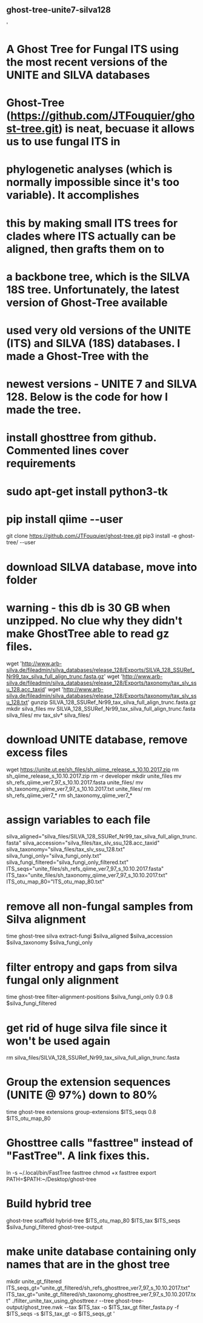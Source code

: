 ## ghost-tree-unite7-silva128
'
# A Ghost Tree for Fungal ITS using the most recent versions of the UNITE and SILVA databases

# Ghost-Tree (https://github.com/JTFouquier/ghost-tree.git) is neat, becuase it allows us to use fungal ITS in 
# phylogenetic analyses (which is normally impossible since it's too variable). It accomplishes
# this by making small ITS trees for clades where ITS actually can be aligned, then grafts them on to
# a backbone tree, which is the SILVA 18S tree. Unfortunately, the latest version of Ghost-Tree available
# used very old versions of the UNITE (ITS) and SILVA (18S) databases. I made a Ghost-Tree with the
# newest versions - UNITE 7 and SILVA 128. Below is the code for how I made the tree.

# install ghosttree from github. Commented lines cover requirements
  # sudo apt-get install python3-tk
  # pip install qiime --user
  git clone https://github.com/JTFouquier/ghost-tree.git
  pip3 install -e ghost-tree/ --user

# download SILVA database, move into folder
  # warning - this db is 30 GB when unzipped. No clue why they didn't make GhostTree able to read gz files.
  wget 'http://www.arb-silva.de/fileadmin/silva_databases/release_128/Exports/SILVA_128_SSURef_Nr99_tax_silva_full_align_trunc.fasta.gz'
  wget 'http://www.arb-silva.de/fileadmin/silva_databases/release_128/Exports/taxonomy/tax_slv_ssu_128.acc_taxid'
  wget 'http://www.arb-silva.de/fileadmin/silva_databases/release_128/Exports/taxonomy/tax_slv_ssu_128.txt'
  gunzip SILVA_128_SSURef_Nr99_tax_silva_full_align_trunc.fasta.gz
  mkdir silva_files
  mv SILVA_128_SSURef_Nr99_tax_silva_full_align_trunc.fasta silva_files/
  mv tax_slv* silva_files/

# download UNITE database, remove excess files
  wget https://unite.ut.ee/sh_files/sh_qiime_release_s_10.10.2017.zip
  rm sh_qiime_release_s_10.10.2017.zip
  rm -r developer
  mkdir unite_files
  mv sh_refs_qiime_ver7_97_s_10.10.2017.fasta unite_files/
  mv sh_taxonomy_qiime_ver7_97_s_10.10.2017.txt unite_files/
  rm sh_refs_qiime_ver7_*
  rm sh_taxonomy_qiime_ver7_*

# assign variables to each file
  silva_aligned="silva_files/SILVA_128_SSURef_Nr99_tax_silva_full_align_trunc.fasta"
  silva_accession="silva_files/tax_slv_ssu_128.acc_taxid" 
  silva_taxonomy="silva_files/tax_slv_ssu_128.txt" 
  silva_fungi_only="silva_fungi_only.txt"
  silva_fungi_filtered="silva_fungi_only_filtered.txt"
  ITS_seqs="unite_files/sh_refs_qiime_ver7_97_s_10.10.2017.fasta" 
  ITS_tax="unite_files/sh_taxonomy_qiime_ver7_97_s_10.10.2017.txt" 
  ITS_otu_map_80="ITS_otu_map_80.txt"

# remove all non-fungal samples from Silva alignment
  time ghost-tree silva extract-fungi $silva_aligned $silva_accession $silva_taxonomy $silva_fungi_only
  
# filter entropy and gaps from silva fungal only alignment
  time ghost-tree filter-alignment-positions $silva_fungi_only 0.9 0.8 $silva_fungi_filtered
  
# get rid of huge silva file since it won't be used again
  rm silva_files/SILVA_128_SSURef_Nr99_tax_silva_full_align_trunc.fasta 

# Group the extension sequences (UNITE @ 97%) down to 80%
  time ghost-tree extensions group-extensions $ITS_seqs 0.8 $ITS_otu_map_80

# Ghosttree calls "fasttree" instead of "FastTree". A link fixes this.
  ln -s ~/.local/bin/FastTree fasttree
  chmod +x fasttree
  export PATH=$PATH:~/Desktop/ghost-tree

# Build hybrid tree
  ghost-tree scaffold hybrid-tree $ITS_otu_map_80 $ITS_tax $ITS_seqs $silva_fungi_filtered ghost-tree-output

# make unite database containing only names that are in the ghost tree
  mkdir unite_gt_filtered
  ITS_seqs_gt="unite_gt_filtered/sh_refs_ghosttree_ver7_97_s_10.10.2017.txt"
  ITS_tax_gt="unite_gt_filtered/sh_taxonomy_ghosttree_ver7_97_s_10.10.2017.txt"
  ./filter_unite_tax_using_ghosttree.r --tree ghost-tree-output/ghost_tree.nwk --tax $ITS_tax -o $ITS_tax_gt
  filter_fasta.py -f $ITS_seqs -s $ITS_tax_gt -o $ITS_seqs_gt
'
